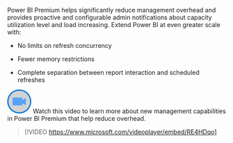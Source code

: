 Power BI Premium helps significantly reduce management overhead and provides proactive and configurable admin notifications about capacity utilization level and load increasing.  Extend Power BI at even greater scale with:

- No limits on refresh concurrency

- Fewer memory restrictions

- Complete separation between report interaction and scheduled refreshes

![Icon indicating play video](../media/video-icon.png) Watch this video to learn more about new management capabilities in Power BI Premium that help reduce overhead.

>[!VIDEO https://www.microsoft.com/videoplayer/embed/RE4HDqo]

